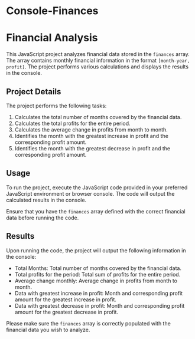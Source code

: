 # Console-Finances
# Financial Analysis

This JavaScript project analyzes financial data stored in the `finances` array. The array contains monthly financial information in the format `[month-year, profit]`. The project performs various calculations and displays the results in the console.

## Project Details

The project performs the following tasks:

1. Calculates the total number of months covered by the financial data.
2. Calculates the total profits for the entire period.
3. Calculates the average change in profits from month to month.
4. Identifies the month with the greatest increase in profit and the corresponding profit amount.
5. Identifies the month with the greatest decrease in profit and the corresponding profit amount.

## Usage

To run the project, execute the JavaScript code provided in your preferred JavaScript environment or browser console. The code will output the calculated results in the console.




Ensure that you have the `finances` array defined with the correct financial data before running the code.

## Results

Upon running the code, the project will output the following information in the console:

- Total Months: Total number of months covered by the financial data.
- Total profits for the period: Total sum of profits for the entire period.
- Average change monthly: Average change in profits from month to month.
- Data with greatest increase in profit: Month and corresponding profit amount for the greatest increase in profit.
- Data with greatest decrease in profit: Month and corresponding profit amount for the greatest decrease in profit.

Please make sure the `finances` array is correctly populated with the financial data you wish to analyze.
    

